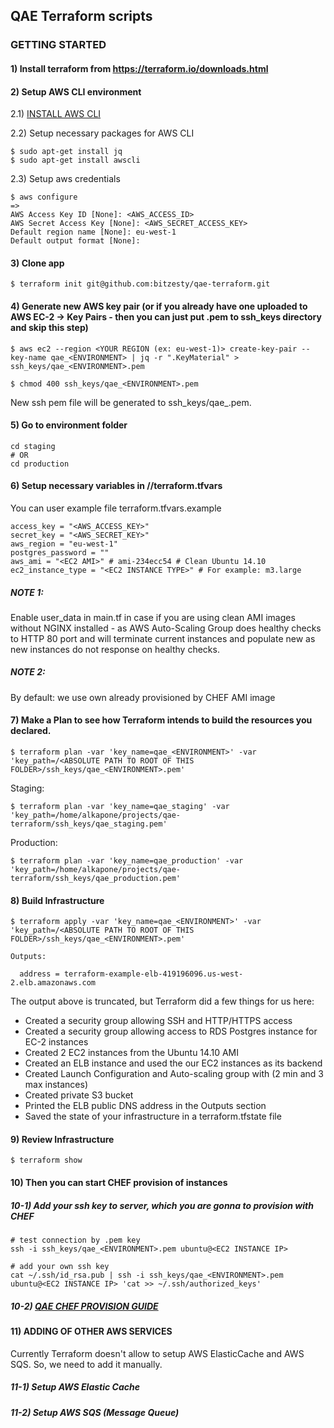 ## QAE Terraform scripts

### GETTING STARTED

#### 1) Install terraform from https://terraform.io/downloads.html

#### 2) Setup AWS CLI environment

2.1) [INSTALL AWS CLI](http://docs.aws.amazon.com/cli/latest/userguide/installing.html)

2.2) Setup necessary packages for AWS CLI
```
$ sudo apt-get install jq
$ sudo apt-get install awscli
```

2.3) Setup aws credentials
```
$ aws configure
=>
AWS Access Key ID [None]: <AWS_ACCESS_ID>
AWS Secret Access Key [None]: <AWS_SECRET_ACCESS_KEY>
Default region name [None]: eu-west-1
Default output format [None]:
```

#### 3) Clone app
```
$ terraform init git@github.com:bitzesty/qae-terraform.git
```

#### 4) Generate new AWS key pair (or if you already have one uploaded to AWS EC-2 -> Key Pairs - then you can just put .pem to ssh_keys directory and skip this step)

```
$ aws ec2 --region <YOUR REGION (ex: eu-west-1)> create-key-pair --key-name qae_<ENVIRONMENT> | jq -r ".KeyMaterial" > ssh_keys/qae_<ENVIRONMENT>.pem

$ chmod 400 ssh_keys/qae_<ENVIRONMENT>.pem
```
New ssh pem file will be generated to ssh_keys/qae_<ENVIRONMENT>.pem.

#### 5) Go to environment folder

```
cd staging
# OR
cd production
```

#### 6) Setup necessary variables in /<ENVIRONMENT>/terraform.tfvars
You can user example file terraform.tfvars.example
```
access_key = "<AWS_ACCESS_KEY>"
secret_key = "<AWS_SECRET_KEY>"
aws_region = "eu-west-1"
postgres_password = ""
aws_ami = "<EC2 AMI>" # ami-234ecc54 # Clean Ubuntu 14.10
ec2_instance_type = "<EC2 INSTANCE TYPE>" # For example: m3.large

```

##### NOTE 1:
Enable user_data in main.tf in case if you are using clean AMI images
without NGINX installed - as AWS Auto-Scaling Group does healthy checks to HTTP 80 port
and will terminate current instances and populate new
as new instances do not response on healthy checks.

##### NOTE 2:
By default: we use own already provisioned by CHEF AMI image

#### 7) Make a Plan to see how Terraform intends to build the resources you declared.

```
$ terraform plan -var 'key_name=qae_<ENVIRONMENT>' -var 'key_path=/<ABSOLUTE PATH TO ROOT OF THIS FOLDER>/ssh_keys/qae_<ENVIRONMENT>.pem'
```

Staging:
```
$ terraform plan -var 'key_name=qae_staging' -var 'key_path=/home/alkapone/projects/qae-terraform/ssh_keys/qae_staging.pem'
```
Production:
```
$ terraform plan -var 'key_name=qae_production' -var 'key_path=/home/alkapone/projects/qae-terraform/ssh_keys/qae_production.pem'
```

#### 8) Build Infrastructure

```
$ terraform apply -var 'key_name=qae_<ENVIRONMENT>' -var 'key_path=/<ABSOLUTE PATH TO ROOT OF THIS FOLDER>/ssh_keys/qae_<ENVIRONMENT>.pem'
```

```
Outputs:

  address = terraform-example-elb-419196096.us-west-2.elb.amazonaws.com
```

The output above is truncated, but Terraform did a few things for us here:

- Created a security group allowing SSH and HTTP/HTTPS access
- Created a security group allowing access to RDS Postgres instance for EC-2 instances
- Created 2 EC2 instances from the Ubuntu 14.10 AMI
- Created an ELB instance and used the our EC2 instances as its backend
- Created Launch Configuration and Auto-scaling group with (2 min and 3 max instances)
- Created private S3 bucket
- Printed the ELB public DNS address in the Outputs section
- Saved the state of your infrastructure in a terraform.tfstate file

#### 9) Review Infrastructure
```
$ terraform show
```

#### 10) Then you can start CHEF provision of instances

##### 10-1) Add your ssh key to server, which you are gonna to provision with CHEF

```
# test connection by .pem key
ssh -i ssh_keys/qae_<ENVIRONMENT>.pem ubuntu@<EC2 INSTANCE IP>

# add your own ssh key
cat ~/.ssh/id_rsa.pub | ssh -i ssh_keys/qae_<ENVIRONMENT>.pem ubuntu@<EC2 INSTANCE IP> 'cat >> ~/.ssh/authorized_keys'
```

##### 10-2) [QAE CHEF PROVISION GUIDE](https://github.com/bitzesty/qae-chef)

#### 11) ADDING OF OTHER AWS SERVICES

Currently Terraform doesn't allow to setup AWS ElasticCache and AWS SQS.
So, we need to add it manually.

##### 11-1) Setup AWS Elastic Cache

##### 11-2) Setup AWS SQS (Message Queue)

